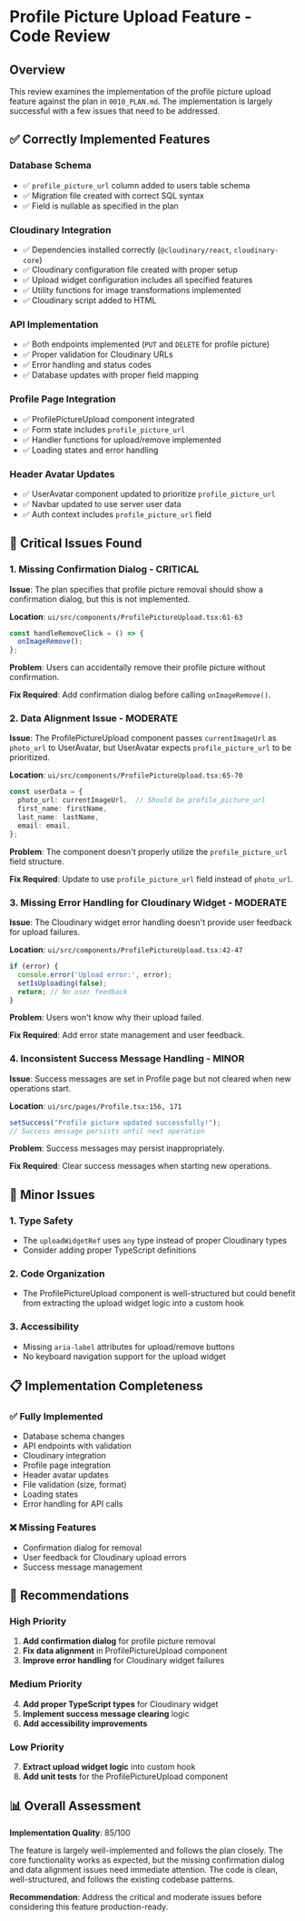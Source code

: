 # Profile Picture Upload Feature - Code Review

## Overview

This review examines the implementation of the profile picture upload feature against the plan in `0010_PLAN.md`. The implementation is largely successful with a few issues that need to be addressed.

## ✅ Correctly Implemented Features

### Database Schema
- ✅ `profile_picture_url` column added to users table schema
- ✅ Migration file created with correct SQL syntax
- ✅ Field is nullable as specified in the plan

### Cloudinary Integration
- ✅ Dependencies installed correctly (`@cloudinary/react`, `cloudinary-core`)
- ✅ Cloudinary configuration file created with proper setup
- ✅ Upload widget configuration includes all specified features
- ✅ Utility functions for image transformations implemented
- ✅ Cloudinary script added to HTML

### API Implementation
- ✅ Both endpoints implemented (`PUT` and `DELETE` for profile picture)
- ✅ Proper validation for Cloudinary URLs
- ✅ Error handling and status codes
- ✅ Database updates with proper field mapping

### Profile Page Integration
- ✅ ProfilePictureUpload component integrated
- ✅ Form state includes `profile_picture_url`
- ✅ Handler functions for upload/remove implemented
- ✅ Loading states and error handling

### Header Avatar Updates
- ✅ UserAvatar component updated to prioritize `profile_picture_url`
- ✅ Navbar updated to use server user data
- ✅ Auth context includes `profile_picture_url` field

## 🚨 Critical Issues Found

### 1. **Missing Confirmation Dialog - CRITICAL**

**Issue**: The plan specifies that profile picture removal should show a confirmation dialog, but this is not implemented.

**Location**: `ui/src/components/ProfilePictureUpload.tsx:61-63`
```typescript
const handleRemoveClick = () => {
  onImageRemove();
};
```

**Problem**: Users can accidentally remove their profile picture without confirmation.

**Fix Required**: Add confirmation dialog before calling `onImageRemove()`.

### 2. **Data Alignment Issue - MODERATE**

**Issue**: The ProfilePictureUpload component passes `currentImageUrl` as `photo_url` to UserAvatar, but UserAvatar expects `profile_picture_url` to be prioritized.

**Location**: `ui/src/components/ProfilePictureUpload.tsx:65-70`
```typescript
const userData = {
  photo_url: currentImageUrl,  // Should be profile_picture_url
  first_name: firstName,
  last_name: lastName,
  email: email,
};
```

**Problem**: The component doesn't properly utilize the `profile_picture_url` field structure.

**Fix Required**: Update to use `profile_picture_url` field instead of `photo_url`.

### 3. **Missing Error Handling for Cloudinary Widget - MODERATE**

**Issue**: The Cloudinary widget error handling doesn't provide user feedback for upload failures.

**Location**: `ui/src/components/ProfilePictureUpload.tsx:42-47`
```typescript
if (error) {
  console.error('Upload error:', error);
  setIsUploading(false);
  return; // No user feedback
}
```

**Problem**: Users won't know why their upload failed.

**Fix Required**: Add error state management and user feedback.

### 4. **Inconsistent Success Message Handling - MINOR**

**Issue**: Success messages are set in Profile page but not cleared when new operations start.

**Location**: `ui/src/pages/Profile.tsx:156, 171`
```typescript
setSuccess("Profile picture updated successfully!");
// Success message persists until next operation
```

**Problem**: Success messages may persist inappropriately.

**Fix Required**: Clear success messages when starting new operations.

## 🔧 Minor Issues

### 1. **Type Safety**
- The `uploadWidgetRef` uses `any` type instead of proper Cloudinary types
- Consider adding proper TypeScript definitions

### 2. **Code Organization**
- The ProfilePictureUpload component is well-structured but could benefit from extracting the upload widget logic into a custom hook

### 3. **Accessibility**
- Missing `aria-label` attributes for upload/remove buttons
- No keyboard navigation support for the upload widget

## 📋 Implementation Completeness

### ✅ Fully Implemented
- Database schema changes
- API endpoints with validation
- Cloudinary integration
- Profile page integration
- Header avatar updates
- File validation (size, format)
- Loading states
- Error handling for API calls

### ❌ Missing Features
- Confirmation dialog for removal
- User feedback for Cloudinary upload errors
- Success message management

## 🎯 Recommendations

### High Priority
1. **Add confirmation dialog** for profile picture removal
2. **Fix data alignment** in ProfilePictureUpload component
3. **Improve error handling** for Cloudinary widget failures

### Medium Priority
4. **Add proper TypeScript types** for Cloudinary widget
5. **Implement success message clearing** logic
6. **Add accessibility improvements**

### Low Priority
7. **Extract upload widget logic** into custom hook
8. **Add unit tests** for the ProfilePictureUpload component

## 📊 Overall Assessment

**Implementation Quality**: 85/100

The feature is largely well-implemented and follows the plan closely. The core functionality works as expected, but the missing confirmation dialog and data alignment issues need immediate attention. The code is clean, well-structured, and follows the existing codebase patterns.

**Recommendation**: Address the critical and moderate issues before considering this feature production-ready.
